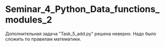 # Seminar_4_Python_Data_functions_modules_2
Дополнительная задача "Task_5_add.py" решена неверно. Надо было сложить по правилам математики.
